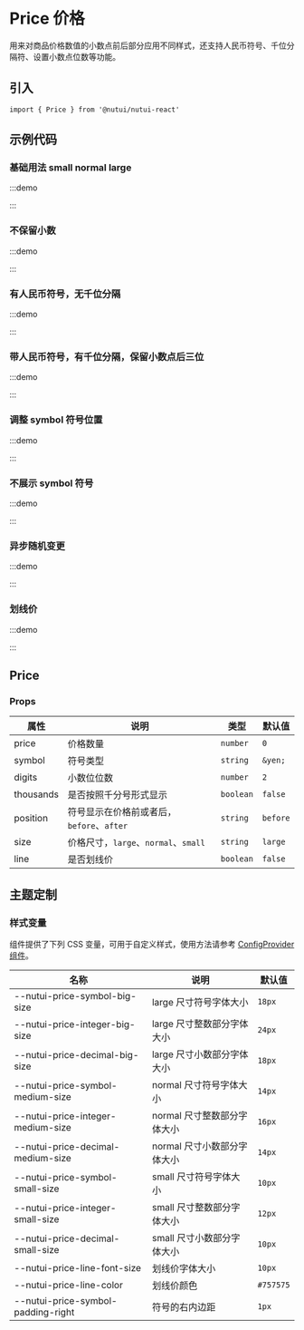 # Price 价格


用来对商品价格数值的小数点前后部分应用不同样式，还支持人民币符号、千位分隔符、设置小数点位数等功能。

## 引入

```tsx
import { Price } from '@nutui/nutui-react'
```

## 示例代码

### 基础用法 small normal large

:::demo

<CodeBlock src='h5/demo1.tsx'></CodeBlock>

:::

### 不保留小数

:::demo

<CodeBlock src='h5/demo2.tsx'></CodeBlock>

:::

### 有人民币符号，无千位分隔

:::demo

<CodeBlock src='h5/demo3.tsx'></CodeBlock>

:::

### 带人民币符号，有千位分隔，保留小数点后三位

:::demo

<CodeBlock src='h5/demo4.tsx'></CodeBlock>

:::

### 调整 symbol 符号位置

:::demo

<CodeBlock src='h5/demo5.tsx'></CodeBlock>

:::

### 不展示 symbol 符号

:::demo

<CodeBlock src='h5/demo6.tsx'></CodeBlock>

:::

### 异步随机变更

:::demo

<CodeBlock src='h5/demo7.tsx'></CodeBlock>

:::

### 划线价

:::demo

<CodeBlock src='h5/demo8.tsx'></CodeBlock>

:::

## Price

### Props

| 属性 | 说明 | 类型 | 默认值 |
| --- | --- | --- | --- |
| price | 价格数量 | `number` | `0` |
| symbol | 符号类型 | `string` | `&yen;` |
| digits | 小数位位数 | `number` | `2` |
| thousands | 是否按照千分号形式显示 | `boolean` | `false` |
| position | 符号显示在价格前或者后，`before`、`after` | `string` | `before` |
| size | 价格尺寸，`large`、`normal`、`small` | `string` | `large` |
| line | 是否划线价 | `boolean` | `false` |

## 主题定制

### 样式变量

组件提供了下列 CSS 变量，可用于自定义样式，使用方法请参考 [ConfigProvider 组件](#/zh-CN/component/configprovider)。

| 名称 | 说明 | 默认值 |
| --- | --- | --- |
| \--nutui-price-symbol-big-size | large 尺寸符号字体大小 | `18px` |
| \--nutui-price-integer-big-size | large 尺寸整数部分字体大小 | `24px` |
| \--nutui-price-decimal-big-size | large 尺寸小数部分字体大小 | `18px` |
| \--nutui-price-symbol-medium-size | normal 尺寸符号字体大小 | `14px` |
| \--nutui-price-integer-medium-size | normal 尺寸整数部分字体大小 | `16px` |
| \--nutui-price-decimal-medium-size | normal 尺寸小数部分字体大小 | `14px` |
| \--nutui-price-symbol-small-size | small 尺寸符号字体大小 | `10px` |
| \--nutui-price-integer-small-size | small 尺寸整数部分字体大小 | `12px` |
| \--nutui-price-decimal-small-size | small 尺寸小数部分字体大小 | `10px` |
| \--nutui-price-line-font-size | 划线价字体大小 | `10px` |
| \--nutui-price-line-color | 划线价颜色 |  `#757575` |
| \--nutui-price-symbol-padding-right | 符号的右内边距 |  `1px` |